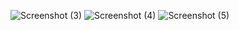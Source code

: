 ![Screenshot (3)](https://github.com/user-attachments/assets/f4646e47-ca96-4885-b079-4051c74f0978)
![Screenshot (4)](https://github.com/user-attachments/assets/2d9a0031-1d99-4e95-ac3e-f7aa929eb171)
![Screenshot (5)](https://github.com/user-attachments/assets/7edee555-2580-42f1-8786-f82c9585aac9)
